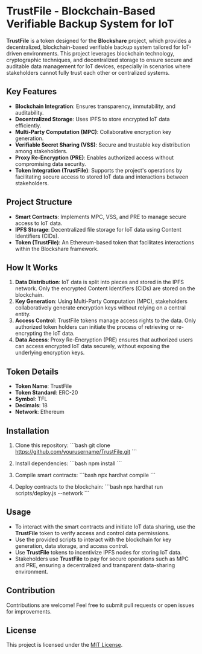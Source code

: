 
# TrustFile - Blockchain-Based Verifiable Backup System for IoT

**TrustFile** is a token designed for the **Blockshare** project, which provides a decentralized, blockchain-based verifiable backup system tailored for IoT-driven environments. This project leverages blockchain technology, cryptographic techniques, and decentralized storage to ensure secure and auditable data management for IoT devices, especially in scenarios where stakeholders cannot fully trust each other or centralized systems.

## Key Features
- **Blockchain Integration**: Ensures transparency, immutability, and auditability.
- **Decentralized Storage**: Uses IPFS to store encrypted IoT data efficiently.
- **Multi-Party Computation (MPC)**: Collaborative encryption key generation.
- **Verifiable Secret Sharing (VSS)**: Secure and trustable key distribution among stakeholders.
- **Proxy Re-Encryption (PRE)**: Enables authorized access without compromising data security.
- **Token Integration (TrustFile)**: Supports the project's operations by facilitating secure access to stored IoT data and interactions between stakeholders.

## Project Structure
- **Smart Contracts**: Implements MPC, VSS, and PRE to manage secure access to IoT data.
- **IPFS Storage**: Decentralized file storage for IoT data using Content Identifiers (CIDs).
- **Token (TrustFile)**: An Ethereum-based token that facilitates interactions within the Blockshare framework.

## How It Works
1. **Data Distribution**: IoT data is split into pieces and stored in the IPFS network. Only the encrypted Content Identifiers (CIDs) are stored on the blockchain.
2. **Key Generation**: Using Multi-Party Computation (MPC), stakeholders collaboratively generate encryption keys without relying on a central entity.
3. **Access Control**: TrustFile tokens manage access rights to the data. Only authorized token holders can initiate the process of retrieving or re-encrypting the IoT data.
4. **Data Access**: Proxy Re-Encryption (PRE) ensures that authorized users can access encrypted IoT data securely, without exposing the underlying encryption keys.

## Token Details
- **Token Name**: TrustFile
- **Token Standard**: ERC-20
- **Symbol**: TFL
- **Decimals**: 18
- **Network**: Ethereum

## Installation

1. Clone this repository:
   \`\`\`bash
   git clone https://github.com/yourusername/TrustFile.git
   \`\`\`

2. Install dependencies:
   \`\`\`bash
   npm install
   \`\`\`

3. Compile smart contracts:
   \`\`\`bash
   npx hardhat compile
   \`\`\`

4. Deploy contracts to the blockchain:
   \`\`\`bash
   npx hardhat run scripts/deploy.js --network <network>
   \`\`\`

## Usage
- To interact with the smart contracts and initiate IoT data sharing, use the **TrustFile** token to verify access and control data permissions.
- Use the provided scripts to interact with the blockchain for key generation, data storage, and access control.
- Use **TrustFile** tokens to incentivize IPFS nodes for storing IoT data.
- Stakeholders use **TrustFile** to pay for secure operations such as MPC and PRE, ensuring a decentralized and transparent data-sharing environment.

## Contribution
Contributions are welcome! Feel free to submit pull requests or open issues for improvements.

## License
This project is licensed under the [MIT License](LICENSE).
